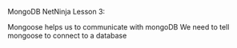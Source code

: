 MongoDB NetNinja
Lesson 3: 

Mongoose helps us to communicate with mongoDB
We need to tell mongoose to connect to a database